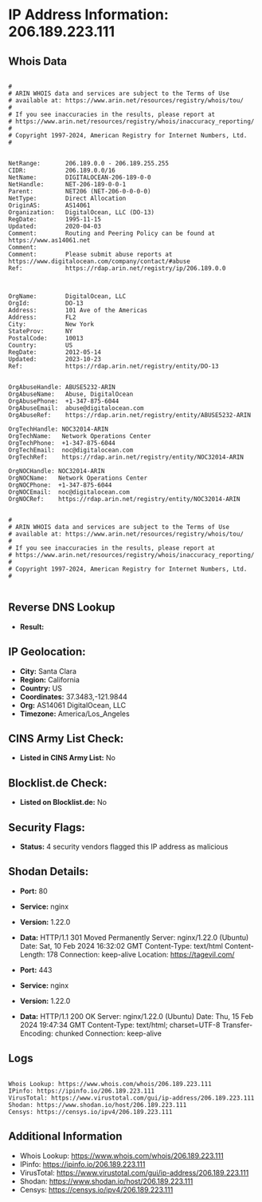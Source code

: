 # IP Address Information: 206.189.223.111

## Whois Data
```

#
# ARIN WHOIS data and services are subject to the Terms of Use
# available at: https://www.arin.net/resources/registry/whois/tou/
#
# If you see inaccuracies in the results, please report at
# https://www.arin.net/resources/registry/whois/inaccuracy_reporting/
#
# Copyright 1997-2024, American Registry for Internet Numbers, Ltd.
#


NetRange:       206.189.0.0 - 206.189.255.255
CIDR:           206.189.0.0/16
NetName:        DIGITALOCEAN-206-189-0-0
NetHandle:      NET-206-189-0-0-1
Parent:         NET206 (NET-206-0-0-0-0)
NetType:        Direct Allocation
OriginAS:       AS14061
Organization:   DigitalOcean, LLC (DO-13)
RegDate:        1995-11-15
Updated:        2020-04-03
Comment:        Routing and Peering Policy can be found at https://www.as14061.net
Comment:        
Comment:        Please submit abuse reports at https://www.digitalocean.com/company/contact/#abuse
Ref:            https://rdap.arin.net/registry/ip/206.189.0.0



OrgName:        DigitalOcean, LLC
OrgId:          DO-13
Address:        101 Ave of the Americas
Address:        FL2
City:           New York
StateProv:      NY
PostalCode:     10013
Country:        US
RegDate:        2012-05-14
Updated:        2023-10-23
Ref:            https://rdap.arin.net/registry/entity/DO-13


OrgAbuseHandle: ABUSE5232-ARIN
OrgAbuseName:   Abuse, DigitalOcean 
OrgAbusePhone:  +1-347-875-6044 
OrgAbuseEmail:  abuse@digitalocean.com
OrgAbuseRef:    https://rdap.arin.net/registry/entity/ABUSE5232-ARIN

OrgTechHandle: NOC32014-ARIN
OrgTechName:   Network Operations Center
OrgTechPhone:  +1-347-875-6044 
OrgTechEmail:  noc@digitalocean.com
OrgTechRef:    https://rdap.arin.net/registry/entity/NOC32014-ARIN

OrgNOCHandle: NOC32014-ARIN
OrgNOCName:   Network Operations Center
OrgNOCPhone:  +1-347-875-6044 
OrgNOCEmail:  noc@digitalocean.com
OrgNOCRef:    https://rdap.arin.net/registry/entity/NOC32014-ARIN


#
# ARIN WHOIS data and services are subject to the Terms of Use
# available at: https://www.arin.net/resources/registry/whois/tou/
#
# If you see inaccuracies in the results, please report at
# https://www.arin.net/resources/registry/whois/inaccuracy_reporting/
#
# Copyright 1997-2024, American Registry for Internet Numbers, Ltd.
#


```
## Reverse DNS Lookup
- **Result:** 

## IP Geolocation:
- **City:** Santa Clara
- **Region:** California
- **Country:** US
- **Coordinates:** 37.3483,-121.9844
- **Org:** AS14061 DigitalOcean, LLC
- **Timezone:** America/Los_Angeles

## CINS Army List Check:
- **Listed in CINS Army List:** 
No

## Blocklist.de Check:
- **Listed on Blocklist.de:** 
No

## Security Flags:
- **Status:** 4 security vendors flagged this IP address as malicious

## Shodan Details:
- **Port:** 80
- **Service:** nginx
- **Version:** 1.22.0
- **Data:** HTTP/1.1 301 Moved Permanently
Server: nginx/1.22.0 (Ubuntu)
Date: Sat, 10 Feb 2024 16:32:02 GMT
Content-Type: text/html
Content-Length: 178
Connection: keep-alive
Location: https://tagevil.com/



- **Port:** 443
- **Service:** nginx
- **Version:** 1.22.0
- **Data:** HTTP/1.1 200 OK
Server: nginx/1.22.0 (Ubuntu)
Date: Thu, 15 Feb 2024 19:47:34 GMT
Content-Type: text/html; charset=UTF-8
Transfer-Encoding: chunked
Connection: keep-alive



## Logs
```

Whois Lookup: https://www.whois.com/whois/206.189.223.111
IPinfo: https://ipinfo.io/206.189.223.111
VirusTotal: https://www.virustotal.com/gui/ip-address/206.189.223.111
Shodan: https://www.shodan.io/host/206.189.223.111
Censys: https://censys.io/ipv4/206.189.223.111

```
## Additional Information
- Whois Lookup: https://www.whois.com/whois/206.189.223.111
- IPinfo: https://ipinfo.io/206.189.223.111
- VirusTotal: https://www.virustotal.com/gui/ip-address/206.189.223.111
- Shodan: https://www.shodan.io/host/206.189.223.111
- Censys: https://censys.io/ipv4/206.189.223.111

